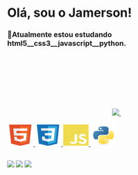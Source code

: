 
 # Olá, sou o Jamerson!

### 🌱Atualmente estou estudando html5__css3__javascript__python.

<div align="center">
 
  <a href="https://github.com/JAMERSONN">
   <img height="140px" src="https://github-readme-stats.vercel.app/api?username=JAMERSONN&show_icons=true&theme=tokyonight&include_all_commits=true&count_private=true"/>
    <img height="140px" [src="https://github-readme-stats.vercel.app/api/top-langs/?username=JAMERSONN&layout=compact&langs_count=7&theme=tokyonight](https://github.com/anuraghazra/github-readme-stats.git)"/> 
 
</div>
 <div style="d-flex justify-content-around""><br>
  <img d-flex justify-content-around"" alt="jamerson-HTML" height="50" width="60" src="https://raw.githubusercontent.com/devicons/devicon/master/icons/html5/html5-original.svg">
  <img d-flex justify-content-around"" alt="jamerson-CSS" height="50" width="60" src="https://raw.githubusercontent.com/devicons/devicon/master/icons/css3/css3-original.svg">
  <img d-flex justify-content-around"" alt="jamerson-Js" height="50" width="60" src="https://raw.githubusercontent.com/devicons/devicon/master/icons/javascript/javascript-plain.svg">
  <img d-flex justify-content-around"" alt="jamerson-Python" height="50" width="60" src="https://raw.githubusercontent.com/devicons/devicon/master/icons/python/python-original.svg">         
</div>

##

<div>
   <a href="https://instagram.com/jamersonnsantoss" target="_blank"><img src="https://img.shields.io/badge/-Instagram-%23E4405F?style=for-the-badge&logo=instagram&logoColor=white" target="_blank"></a>
  <a href = "mailto:jamersonfm18@gmail.com"><img src="https://img.shields.io/badge/-Gmail-%23333?style=for-the-badge&logo=gmail&logoColor=white" target="_blank"></a>
 <a href = "https://t.me/Jamersonsantos55"><img src="https://img.shields.io/badge/Telegram-2CA5E0?style=for-the-badge&logo=telegram&logoColor=white"></a>
  </div>
